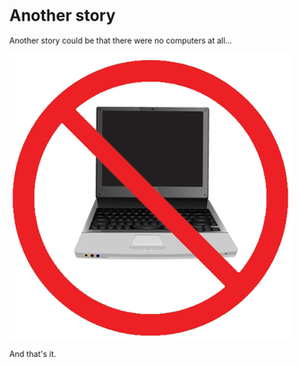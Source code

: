 # Another story

Another story could be that there were no computers at all...

![No computers](assets/no-computers.jpg)

And that's it.
